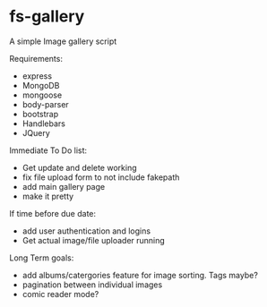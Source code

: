 # fs-gallery
A simple Image gallery script

Requirements:
- express
- MongoDB
- mongoose
- body-parser
- bootstrap
- Handlebars
- JQuery

Immediate To Do list:
- Get update and delete working
- fix file upload form to not include fakepath
- add main gallery page
- make it pretty

If time before due date:
- add user authentication and logins
- Get actual image/file uploader running

Long Term goals:
- add albums/catergories feature for image sorting. Tags maybe?
- pagination between individual images
- comic reader mode?

